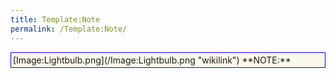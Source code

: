 ```yaml
---
title: Template:Note
permalink: /Template:Note/
---
```


<div style="border:1px solid blue;background-color:#f9f9e9;padding:3px;">
[Image:Lightbulb.png](/Image:Lightbulb.png "wikilink") **NOTE:**

</div>
